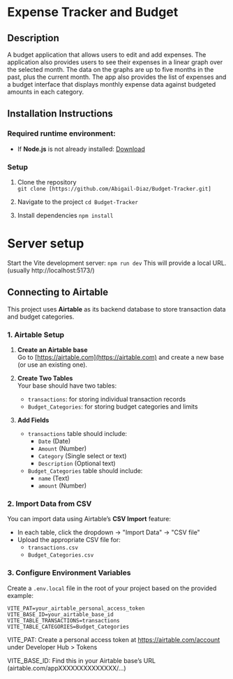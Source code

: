 # Expense Tracker and Budget

## Description
A budget application that allows users to edit and add expenses. The application also provides users to see their expenses in a linear graph over the selected month. 
The data on the graphs are up to five months in the past, plus the current month. The app also provides the list of expenses and a budget interface that displays
monthly expense data against budgeted amounts in each category.

## Installation Instructions

### Required runtime environment:
- If **Node.js** is not already installed: [Download](https://nodejs.org/en/download)

### Setup
1. Clone the repository    
`git clone [https://github.com/Abigail-Diaz/Budget-Tracker.git]`
    
2. Navigate to the project
`cd Budget-Tracker`
    
3. Install dependencies
`npm install`

# Server setup
Start the Vite development server:
`npm run dev`
This will provide a local URL.
(usually http://localhost:5173/)

## Connecting to Airtable

This project uses **Airtable** as its backend database to store transaction data and budget categories.

### 1. Airtable Setup

1. **Create an Airtable base**  
   Go to [https://airtable.com](https://airtable.com) and create a new base (or use an existing one).

2. **Create Two Tables**  
   Your base should have two tables:
   - `transactions`: for storing individual transaction records
   - `Budget_Categories`: for storing budget categories and limits

3. **Add Fields**  
   - `transactions` table should include:
     - `Date` (Date)
     - `Amount` (Number)
     - `Category` (Single select or text)
     - `Description` (Optional text)
   - `Budget_Categories` table should include:
     - `name` (Text)
     - `amount` (Number)

### 2. Import Data from CSV

You can import data using Airtable’s **CSV Import** feature:

- In each table, click the dropdown → "Import Data" → "CSV file"
- Upload the appropriate CSV file for:
  - `transactions.csv`
  - `Budget_Categories.csv`

### 3. Configure Environment Variables

Create a `.env.local` file in the root of your project based on the provided example:

```env
VITE_PAT=your_airtable_personal_access_token
VITE_BASE_ID=your_airtable_base_id
VITE_TABLE_TRANSACTIONS=transactions
VITE_TABLE_CATEGORIES=Budget_Categories
```
VITE_PAT: Create a personal access token at https://airtable.com/account under Developer Hub > Tokens

VITE_BASE_ID: Find this in your Airtable base’s URL (airtable.com/appXXXXXXXXXXXXXX/...)

